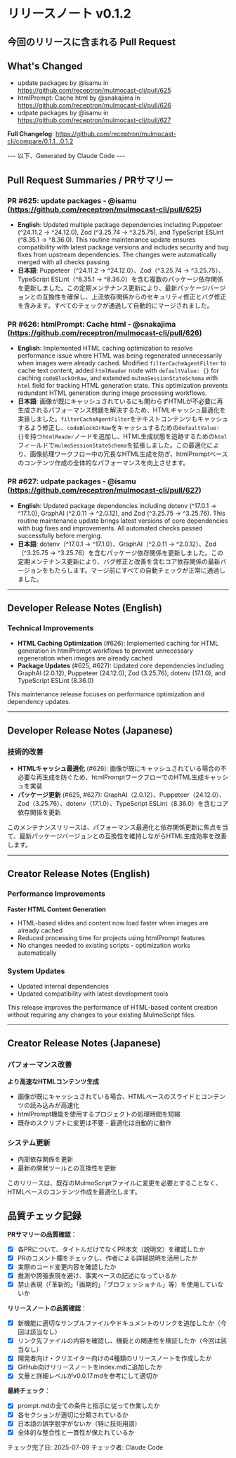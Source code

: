 # リリースノート v0.1.2

## 今回のリリースに含まれる Pull Request
## What's Changed
* update packages by @isamu in https://github.com/receptron/mulmocast-cli/pull/625
* htmlPrompt: Cache html by @snakajima in https://github.com/receptron/mulmocast-cli/pull/626
* udpate packages by @isamu in https://github.com/receptron/mulmocast-cli/pull/627

**Full Changelog**: https://github.com/receptron/mulmocast-cli/compare/0.1.1...0.1.2

--- 以下、Generated by Claude Code --- 

## Pull Request Summaries / PRサマリー

### PR #625: update packages - @isamu (https://github.com/receptron/mulmocast-cli/pull/625)
- **English**: Updated multiple package dependencies including Puppeteer (^24.11.2 → ^24.12.0), Zod (^3.25.74 → ^3.25.75), and TypeScript ESLint (^8.35.1 → ^8.36.0). This routine maintenance update ensures compatibility with latest package versions and includes security and bug fixes from upstream dependencies. The changes were automatically merged with all checks passing.
- **日本語**: Puppeteer（^24.11.2 → ^24.12.0）、Zod（^3.25.74 → ^3.25.75）、TypeScript ESLint（^8.35.1 → ^8.36.0）を含む複数のパッケージ依存関係を更新しました。この定期メンテナンス更新により、最新パッケージバージョンとの互換性を確保し、上流依存関係からのセキュリティ修正とバグ修正を含みます。すべてのチェックが通過して自動的にマージされました。

### PR #626: htmlPrompt: Cache html - @snakajima (https://github.com/receptron/mulmocast-cli/pull/626)
- **English**: Implemented HTML caching optimization to resolve performance issue where HTML was being regenerated unnecessarily when images were already cached. Modified `filterCacheAgentFilter` to cache text content, added `htmlReader` node with `defaultValue: {}` for caching `codeBlockOrRaw`, and extended `mulmoSessionStateSchema` with `html` field for tracking HTML generation state. This optimization prevents redundant HTML generation during image processing workflows.
- **日本語**: 画像が既にキャッシュされているにも関わらずHTMLが不必要に再生成されるパフォーマンス問題を解決するため、HTMLキャッシュ最適化を実装しました。`filterCacheAgentFilter`をテキストコンテンツもキャッシュするよう修正し、`codeBlockOrRaw`をキャッシュするための`defaultValue: {}`を持つ`htmlReader`ノードを追加し、HTML生成状態を追跡するための`html`フィールドで`mulmoSessionStateSchema`を拡張しました。この最適化により、画像処理ワークフロー中の冗長なHTML生成を防ぎ、htmlPromptベースのコンテンツ作成の全体的なパフォーマンスを向上させます。

### PR #627: udpate packages - @isamu (https://github.com/receptron/mulmocast-cli/pull/627)
- **English**: Updated package dependencies including dotenv (^17.0.1 → ^17.1.0), GraphAI (^2.0.11 → ^2.0.12), and Zod (^3.25.75 → ^3.25.76). This routine maintenance update brings latest versions of core dependencies with bug fixes and improvements. All automated checks passed successfully before merging.
- **日本語**: dotenv（^17.0.1 → ^17.1.0）、GraphAI（^2.0.11 → ^2.0.12）、Zod（^3.25.75 → ^3.25.76）を含むパッケージ依存関係を更新しました。この定期メンテナンス更新により、バグ修正と改善を含むコア依存関係の最新バージョンをもたらします。マージ前にすべての自動チェックが正常に通過しました。

---

## Developer Release Notes (English)

### Technical Improvements

- **HTML Caching Optimization** (#626): Implemented caching for HTML generation in htmlPrompt workflows to prevent unnecessary regeneration when images are already cached
- **Package Updates** (#625, #627): Updated core dependencies including GraphAI (2.0.12), Puppeteer (24.12.0), Zod (3.25.76), dotenv (17.1.0), and TypeScript ESLint (8.36.0)

This maintenance release focuses on performance optimization and dependency updates.

---

## Developer Release Notes (Japanese)

### 技術的改善

- **HTMLキャッシュ最適化** (#626): 画像が既にキャッシュされている場合の不必要な再生成を防ぐため、htmlPromptワークフローでのHTML生成キャッシュを実装
- **パッケージ更新** (#625, #627): GraphAI（2.0.12）、Puppeteer（24.12.0）、Zod（3.25.76）、dotenv（17.1.0）、TypeScript ESLint（8.36.0）を含むコア依存関係を更新

このメンテナンスリリースは、パフォーマンス最適化と依存関係更新に焦点を当て、最新パッケージバージョンとの互換性を維持しながらHTML生成効率を改善します。

---

## Creator Release Notes (English)

### Performance Improvements

**Faster HTML Content Generation**
- HTML-based slides and content now load faster when images are already cached
- Reduced processing time for projects using htmlPrompt features
- No changes needed to existing scripts - optimization works automatically

### System Updates
- Updated internal dependencies
- Updated compatibility with latest development tools

This release improves the performance of HTML-based content creation without requiring any changes to your existing MulmoScript files.

---

## Creator Release Notes (Japanese)

### パフォーマンス改善

**より高速なHTMLコンテンツ生成**
- 画像が既にキャッシュされている場合、HTMLベースのスライドとコンテンツの読み込みが高速化
- htmlPrompt機能を使用するプロジェクトの処理時間を短縮
- 既存のスクリプトに変更は不要 - 最適化は自動的に動作

### システム更新
- 内部依存関係を更新
- 最新の開発ツールとの互換性を更新

このリリースは、既存のMulmoScriptファイルに変更を必要とすることなく、HTMLベースのコンテンツ作成を最適化します。

## 品質チェック記録

**PRサマリーの品質確認**：
- [x] 各PRについて、タイトルだけでなくPR本文（説明文）を確認したか
- [x] PRのコメント欄をチェックし、作者による詳細説明を活用したか
- [x] 実際のコード変更内容を確認したか
- [x] 推測や誇張表現を避け、事実ベースの記述になっているか
- [x] 禁止表現（「革新的」「画期的」「プロフェッショナル」等）を使用していないか

**リリースノートの品質確認**：
- [x] 新機能に適切なサンプルファイルやドキュメントのリンクを追加したか（今回は該当なし）
- [x] リンク先ファイルの内容を確認し、機能との関連性を検証したか（今回は該当なし）
- [x] 開発者向け・クリエイター向けの4種類のリリースノートを作成したか
- [x] GitHub向けリリースノートをindex.mdに追加したか
- [x] 文量と詳細レベルがv0.0.17.mdを参考にして適切か

**最終チェック**：
- [x] prompt.mdの全ての条件と指示に従って作業したか
- [x] 各セクションが適切に分類されているか
- [x] 日本語の誤字脱字がないか（特に技術用語）
- [x] 全体的な整合性と一貫性が保たれているか

チェック完了日: 2025-07-09
チェック者: Claude Code